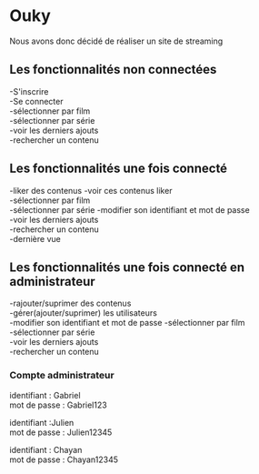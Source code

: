 # Ouky  
Nous avons donc décidé de réaliser un site de streaming
## Les fonctionnalités non connectées
-S'inscrire  
-Se connecter  
-sélectionner par film  
-sélectionner par série  
-voir les derniers ajouts  
-rechercher un contenu
## Les fonctionnalités une fois connecté
-liker des contenus
-voir ces contenus liker  
-sélectionner par film  
-sélectionner par série 
-modifier son identifiant et mot de passe  
-voir les derniers ajouts  
-rechercher un contenu  
-dernière vue
## Les fonctionnalités une fois connecté en administrateur
-rajouter/suprimer des contenus  
-gérer(ajouter/suprimer) les utilisateurs  
-modifier son identifiant et mot de passe
-sélectionner par film  
-sélectionner par série  
-voir les derniers ajouts  
-rechercher un contenu

### Compte administrateur
identifiant : Gabriel  
mot de passe : Gabriel123  

identifiant :Julien  
mot de passe : Julien12345  

identifiant : Chayan  
mot de passe : Chayan12345
